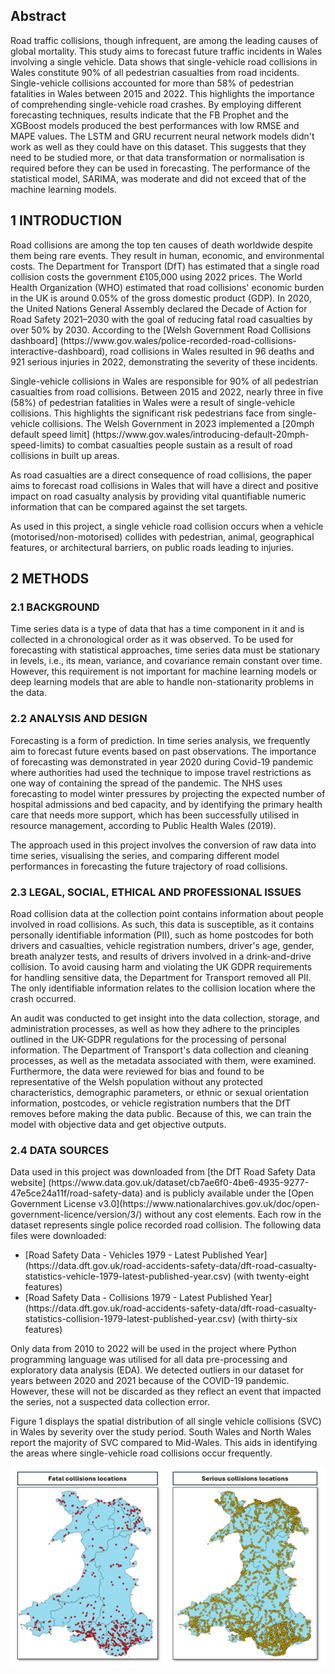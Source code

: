## Abstract

Road traffic collisions, though infrequent, are among the leading causes of global mortality. This study aims to forecast future traffic incidents in Wales involving a single vehicle. Data shows that single-vehicle road collisions in Wales constitute 90% of all pedestrian casualties from road incidents. Single-vehicle collisions accounted for more than 58% of pedestrian fatalities in Wales between 2015 and 2022. This highlights the importance of comprehending single-vehicle road crashes. By employing different forecasting techniques, results indicate that the FB Prophet and the XGBoost models produced the best performances with low RMSE and MAPE values. The LSTM and GRU recurrent neural network models didn't work as well as they could have on this dataset. This suggests that they need to be studied more, or that data transformation or normalisation is required before they can be used in forecasting. The performance of the statistical model, SARIMA, was moderate and did not exceed that of the machine learning models.

## 1	INTRODUCTION

<p> Road collisions are among the top ten causes of death worldwide despite them being rare events. They result in human, economic, and environmental costs. The Department for Transport (DfT) has estimated that a single road collision costs the government £105,000 using 2022 prices. The World Health Organization (WHO) estimated that road collisions' economic burden in the UK is around 0.05% of the gross domestic product (GDP).  In 2020, the United Nations General Assembly declared the Decade of Action for Road Safety 2021–2030 with the goal of reducing fatal road casualties by over 50% by 2030.  According to the [Welsh Government Road Collisions dashboard] (https://www.gov.wales/police-recorded-road-collisions-interactive-dashboard), road collisions in Wales resulted in 96 deaths and 921 serious injuries in 2022, demonstrating the severity of these incidents. </p> 
<p> Single-vehicle collisions in Wales are responsible for 90% of all pedestrian casualties from road collisions. Between 2015 and 2022, nearly three in five (58%) of pedestrian fatalities in Wales were a result of single-vehicle collisions. This highlights the significant risk pedestrians face from single-vehicle collisions. The Welsh Government in 2023 implemented a [20mph default speed limit] (https://www.gov.wales/introducing-default-20mph-speed-limits) to combat casualties people sustain as a result of road collisions in built up areas. </p> 
<p> As road casualties are a direct consequence of road collisions, the paper aims to forecast road collisions in Wales that will have a direct and positive impact on road casualty analysis by providing vital quantifiable numeric information that can be compared against the set targets. </p> 
<p> As used in this project, a single vehicle road collision occurs when a vehicle (motorised/non-motorised) collides with pedestrian, animal, geographical features, or architectural barriers, on public roads leading to injuries. </p> 


## 2	METHODS

### 2.1	BACKGROUND

<p>Time series data is a type of data that has a time component in it and is collected in a chronological order as it was observed. To be used for forecasting with statistical approaches, time series data must be stationary in levels, i.e., its mean, variance, and covariance remain constant over time. However, this requirement is not important for machine learning models or deep learning models that are able to handle non-stationarity problems in the data. </p>

### 2.2	ANALYSIS AND DESIGN 
<p> Forecasting is a form of prediction. In time series analysis, we frequently aim to forecast future events based on past observations. The importance of forecasting was demonstrated in year 2020 during Covid-19 pandemic where authorities had used the technique to impose travel restrictions as one way of containing the spread of the pandemic. The NHS uses forecasting to model winter pressures by projecting the expected number of hospital admissions and bed capacity, and by identifying the primary health care that needs more support, which has been successfully utilised in resource management, according to Public Health Wales (2019). </p>
<p>The approach used in this project involves the conversion of raw data into time series, visualising the series, and comparing different model performances in forecasting the future trajectory of road collisions. </p>

### 2.3	LEGAL, SOCIAL, ETHICAL AND PROFESSIONAL ISSUES
<p> Road collision data at the collection point contains information about people involved in road collisions. As such, this data is susceptible, as it contains personally identifiable information (PII), such as home postcodes for both drivers and casualties, vehicle registration numbers, driver's age, gender, breath analyzer tests, and results of drivers involved in a drink-and-drive collision.  To avoid causing harm and violating the UK GDPR requirements for handling sensitive data, the Department for Transport removed all PII. The only identifiable information relates to the collision location where the crash occurred. </p>
<p>An audit was conducted to get insight into the data collection, storage, and administration processes, as well as how they adhere to the principles outlined in the UK-GDPR regulations for the processing of personal information. The Department of Transport's data collection and cleaning processes, as well as the metadata associated with them, were examined. Furthermore, the data were reviewed for bias and found to be representative of the Welsh population without any protected characteristics, demographic parameters, or ethnic or sexual orientation information, postcodes, or vehicle registration numbers that the DfT removes before making the data public. Because of this, we can train the model with objective data and get objective outputs. </p>

### 2.4	DATA SOURCES

<p> Data used in this project was downloaded from [the DfT Road Safety Data website] (https://www.data.gov.uk/dataset/cb7ae6f0-4be6-4935-9277-47e5ce24a11f/road-safety-data) and is publicly available under the [Open Government License v3.0](https://www.nationalarchives.gov.uk/doc/open-government-licence/version/3/) without any cost elements. Each row in the dataset represents single police recorded road collision. The following data files were downloaded: 

<ul>
  <li>[Road Safety Data - Vehicles 1979 - Latest Published Year](https://data.dft.gov.uk/road-accidents-safety-data/dft-road-casualty-statistics-vehicle-1979-latest-published-year.csv) (with twenty-eight features) </li>
  <li>[Road Safety Data - Collisions 1979 - Latest Published Year](https://data.dft.gov.uk/road-accidents-safety-data/dft-road-casualty-statistics-collision-1979-latest-published-year.csv) (with thirty-six features) </li>
</ul>

Only data from 2010 to 2022 will be used in the project where Python programming language was utilised for all data pre-processing and exploratory data analysis (EDA). We detected outliers in our dataset for years between 2020 and 2021 because of the COVID-19 pandemic. However, these will not be discarded as they reflect an event that impacted the series, not a suspected data collection error.

Figure 1 displays the spatial distribution of all single vehicle collisions (SVC) in Wales by severity over the study period. South Wales and North Wales report the majority of SVC compared to Mid-Wales. This aids in identifying the areas where single-vehicle road collisions occur frequently.


<img src="imgs\Collision Location.png" alt="Description of Image" />
